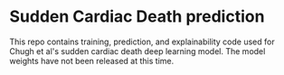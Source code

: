 # Sudden Cardiac Death prediction

This repo contains training, prediction, and explainability code used for Chugh et al's sudden cardiac death deep learning model. The model weights have not been released at this time.